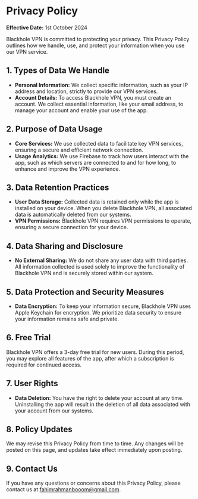 # Privacy Policy

**Effective Date:** 1st October 2024

Blackhole VPN is committed to protecting your privacy. This Privacy Policy outlines how we handle, use, and protect your information when you use our VPN service.

## 1. Types of Data We Handle

- **Personal Information:** We collect specific information, such as your IP address and location, strictly to provide our VPN services.
- **Account Details:** To access Blackhole VPN, you must create an account. We collect essential information, like your email address, to manage your account and enable your use of the app.

## 2. Purpose of Data Usage

- **Core Services:** We use collected data to facilitate key VPN services, ensuring a secure and efficient network connection.
- **Usage Analytics:** We use Firebase to track how users interact with the app, such as which servers are connected to and for how long, to enhance and improve the VPN experience.

## 3. Data Retention Practices

- **User Data Storage:** Collected data is retained only while the app is installed on your device. When you delete Blackhole VPN, all associated data is automatically deleted from our systems.
- **VPN Permissions:** Blackhole VPN requires VPN permissions to operate, ensuring a secure connection for your device.

## 4. Data Sharing and Disclosure

- **No External Sharing:** We do not share any user data with third parties. All information collected is used solely to improve the functionality of Blackhole VPN and is securely stored within our system.

## 5. Data Protection and Security Measures

- **Data Encryption:** To keep your information secure, Blackhole VPN uses Apple Keychain for encryption. We prioritize data security to ensure your information remains safe and private.

## 6. Free Trial

Blackhole VPN offers a 3-day free trial for new users. During this period, you may explore all features of the app, after which a subscription is required for continued access.

## 7. User Rights

- **Data Deletion:** You have the right to delete your account at any time. Uninstalling the app will result in the deletion of all data associated with your account from our systems.

## 8. Policy Updates

We may revise this Privacy Policy from time to time. Any changes will be posted on this page, and updates take effect immediately upon posting.

## 9. Contact Us

If you have any questions or concerns about this Privacy Policy, please contact us at [fahimrahmanbooom@gmail.com](mailto:fahimrahmanbooom@gmail.com).
